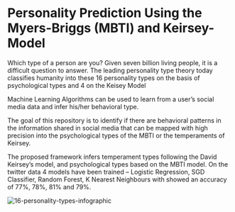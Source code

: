 # Personality Prediction Using the Myers-Briggs (MBTI) and Keirsey-Model

Which type of a person are you? Given seven billion living people, it is a difficult question to answer. The leading personality type theory today classifies humanity into these 16 personality types on the basis of psychological types and 4 on the Keisey Model

Machine Learning Algorithms can be used to learn from a user’s social
media data and infer his/her behavioral type.

The goal of this repository is to identify if there are behavioral patterns in the information
shared in social media that can be mapped with high precision into the psychological types of
the MBTI or the temperaments of Keirsey.

The proposed framework infers temperament types following the David Keirsey’s model, and psychological types based on the MBTI model. On the twitter data 4 models have been trained – Logistic Regression, SGD Classifier, Random Forest, K Nearest Neighbours with showed an accuracy of 77%, 78%, 81% and 79%.

![16-personality-types-infographic](https://user-images.githubusercontent.com/39180928/90257882-61143980-de65-11ea-9361-fd4c196273a1.jpg)
